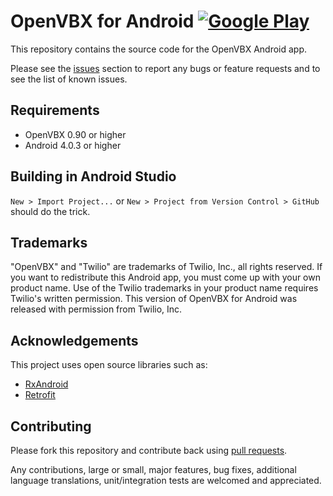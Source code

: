 # OpenVBX for Android  [![Google Play](http://developer.android.com/images/brand/en_generic_rgb_wo_45.png)](https://play.google.com/store/apps/details?id=org.openvbx)

This repository contains the source code for the OpenVBX Android app.

Please see the [issues](https://github.com/chadsmith/OpenVBX-Android/issues) section to report any bugs or feature requests and to see the list of known issues.

## Requirements

* OpenVBX 0.90 or higher
* Android 4.0.3 or higher

## Building in Android Studio

`New > Import Project...` or `New > Project from Version Control > GitHub` should do the trick.

## Trademarks

"OpenVBX" and "Twilio" are trademarks of Twilio, Inc., all rights reserved. If you want to redistribute this Android app, you must come up with your own product name. Use of the Twilio trademarks in your product name requires Twilio's written permission. This version of OpenVBX for Android was released with permission from Twilio, Inc.

## Acknowledgements

This project uses open source libraries such as:

* [RxAndroid](https://github.com/ReactiveX/RxAndroid)
* [Retrofit](http://square.github.io/retrofit/)

## Contributing

Please fork this repository and contribute back using [pull requests](https://github.com/chadsmith/OpenVBX-Android/pulls).

Any contributions, large or small, major features, bug fixes, additional language translations, unit/integration tests are welcomed and appreciated.